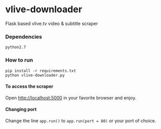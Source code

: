 # vlive-downloader

Flask based vlive.tv video &amp; subtitle scraper

### Dependencies
    python2.7

### How to run
    pip install -r requirements.txt
    python vlive-downloader.py

#### To access the scraper
Open [http://localhost:5000](http://localhost:5000) in your favorite browser and enjoy.

#### Changing port
Change the line `app.run()` to `app.run(port = 80)` or your port of choice.
